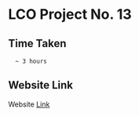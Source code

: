 # LCO Project No. 13
  ## Time Taken
      ~ 3 hours
  ## Website Link
Website [Link](https://startling-sunburst-0c224c.netlify.app/)